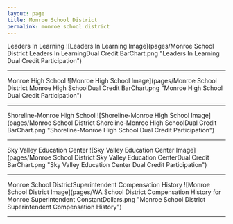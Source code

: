 ```yaml
---
layout: page
title: Monroe School District
permalink: monroe school district
---
```



Leaders In Learning
![Leaders In Learning Image](pages/Monroe School District Leaders In LearningDual Credit BarChart.png "Leaders In Learning Dual Credit Participation")

___

Monroe High School
![Monroe High School Image](pages/Monroe School District Monroe High SchoolDual Credit BarChart.png "Monroe High School Dual Credit Participation")

___

Shoreline-Monroe High School
![Shoreline-Monroe High School Image](pages/Monroe School District Shoreline-Monroe High SchoolDual Credit BarChart.png "Shoreline-Monroe High School Dual Credit Participation")

___

Sky Valley Education Center
![Sky Valley Education Center Image](pages/Monroe School District Sky Valley Education CenterDual Credit BarChart.png "Sky Valley Education Center Dual Credit Participation")

___

Monroe School DistrictSuperintendent Compensation History
![Monroe School District Image](pages/WA School District Compensation History for Monroe Superintendent ConstantDollars.png "Monroe School District Superintendent Compensation History")

___

